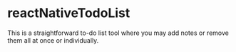 # reactNativeTodoList
This is a straightforward to-do list tool where you may add notes or remove them all at once or individually.
